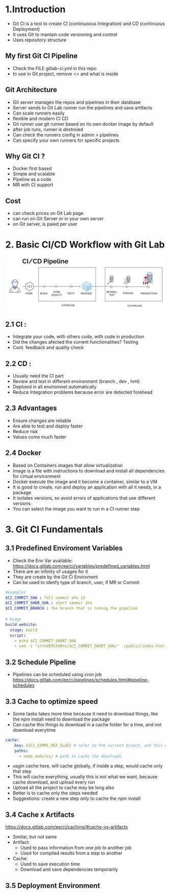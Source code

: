 # 1.Introduction
* Git CI is a tool to create CI (continuoous Integration) and CD (continuous Deployment)
* It uses Git to mantain code versioning and control
* Uses repository structure
## My first Git CI Pipeline
* Check the FILE gitlab-ci<my first pipeline>.yml in this repo
* to use in Git project, remove <> and what is inside

## Git Architecture
* Git server manages the repos and pipelines in their database
* Server sends to Git Lab runner run the pipelines and save artifacts
* Can scale runners easily
* flexible and modern CI CD
* Git runner use git runner based on its own docker image by default
* after job runs, runner is destroied
* Can check the runners config in admin > pipelines
* Can specify your own runners for specific projects

## Why Git CI ?
* Docker first based
* Simple and scalable
* Pipeline as a code
* MR with CI support

## Cost
* can check prices on Git Lab page
* can run on Git Server or in your own server
* on Git server, is paied per user

# 2. Basic CI/CD Workflow with Git Lab
<img src="https://github.com/cassiobolba/Data-Engineering/blob/master/Git/img/CI%20CD%20Pipeline.png" >

## 2.1 CI : 
* Integrate your code, with others code, with code in production
* Did the changes afected the current functionalities? Testing
* Cont. feedback and quality check
## 2.2 CD :
* Usually need the CI part
* Review and test in different environment (branch , dev , hml)
* Deploied in all enviromnet automatically
* Reduce Integration problems because error are detected forehead 

## 2.3 Advantages
* Ensure changes are reliable
* Are able to test and deploy faster
* Reduce risk
* Values come much faster

## 2.4 Docker
* Based on Containers images that allow virtualization
* Image is a file with instructions to download and install all dependencies for cirtual environment
* Docker execute the image and it become a container, similar to a VM
* It is good to create, run and deploy an application with all it needs, in a package
* It isolates versions, so avoid errors of applications that use different versions
* You can select the image you want to run in a CI runner step


# 3. Git CI Fundamentals
## 3.1 Predefined Enviroment Variables
* Check the Env Var available:    
https://docs.gitlab.com/ee/ci/variables/predefined_variables.html
* There are an infinity of usages for it
* They are create by the Git Ci Enviroment
* Can be used to idenfy type of branch, user, if MR or Commit
```yml
#examples
$CI_COMMIT_SHA : full commit sha id
$CI_COMMIT_SHOR_SHA : short commit sha
$CI_COMMIT_BRANCH : the branch that is runnig the pipeline

# Usage
build website:
  stage: build
  script:
    - echo $CI_COMMIT_SHORT_SHA
    - sed -i "s/%%VERSION%%/$CI_COMMIT_SHORT_SHA/" ./public/index.html #sed search for %%VERSION%% and replace by the value of $CI_COMMIT_SHORT_SHA 

```

## 3.2 Schedule Pipeline
* Pipelines can be scheduled using cron job
https://docs.gitlab.com/ee/ci/pipelines/schedules.html#pipeline-schedules

## 3.3 Cache to optimize speed
* Some tasks takes more time because it need to download things, like the npm install need to download the package
* Can cache this things to download in a cache folder for a time, and not download everytime
```yml
cache: 
    key: ${CI_COMMI_REF_SLUG} # refer to the current branch, and this download will available for the  job level, or global
    paths:
      - node_modules/ # path to cache the downloads
```
* usgin cache here, will cache globally, if inside a step, would cache only that step
* This will cache everything, usually this is not what we want, because cache download, and upload every run
* Upload all the project to cache may be long also
* Better is to cache only the steps needed
* Suggestions: create a new step only to cache the npm install

## 3.4 Cache x Artifacts
https://docs.gitlab.com/ee/ci/caching/#cache-vs-artifacts
* Similar, but not same
* Artifact: 
    * Used to pass information from one job to another job
    * Used for compiled results from a step to another
* Cache:
    * Used to save execution time
    * Download and save dependencies temporarily 

## 3.5 Deployment Environment
